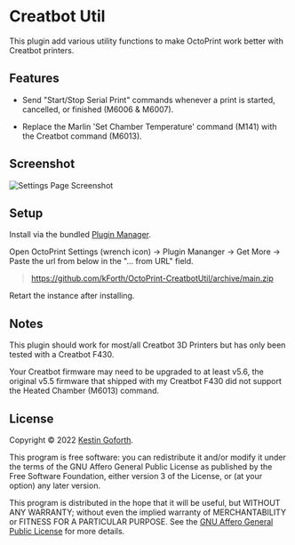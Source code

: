 
# Creatbot Util

This plugin add various utility functions to make OctoPrint work better with Creatbot printers.

## Features

- Send "Start/Stop Serial Print" commands whenever a print is started, cancelled, or finished (M6006 & M6007).

- Replace the Marlin 'Set Chamber Temperature' command (M141) with the Creatbot command (M6013).

## Screenshot

![Settings Page Screenshot](https://github.com/kForth/OctoPrint-CreatbotUtil/blob/media/octoprint-creatbot-util-settings-screenshot.png?raw=true)

## Setup

Install via the bundled [Plugin Manager](https://docs.octoprint.org/en/master/bundledplugins/pluginmanager.html).

Open OctoPrint Settings (wrench icon) -> Plugin Mananger -> Get More -> Paste the url from below in the "... from URL" field. 

> https://github.com/kForth/OctoPrint-CreatbotUtil/archive/main.zip

Retart the instance after installing.

## Notes

This plugin should work for most/all Creatbot 3D Printers but has only been tested with a Creatbot F430.

Your Creatbot firmware may need to be upgraded to at least v5.6, the original v5.5 firmware that shipped with my Creatbot F430 did not support the Heated Chamber (M6013) command.


## License

Copyright © 2022 [Kestin Goforth](http://github.com/kforth/).

This program is free software: you can redistribute it and/or modify it under the terms of the GNU Affero General Public License as published by the Free Software Foundation, either version 3 of the License, or (at your option) any later version.

This program is distributed in the hope that it will be useful, but WITHOUT ANY WARRANTY; without even the implied warranty of MERCHANTABILITY or FITNESS FOR A PARTICULAR PURPOSE.  See the [GNU Affero General Public License](https://www.gnu.org/licenses/agpl-3.0.en.html) for more details.
